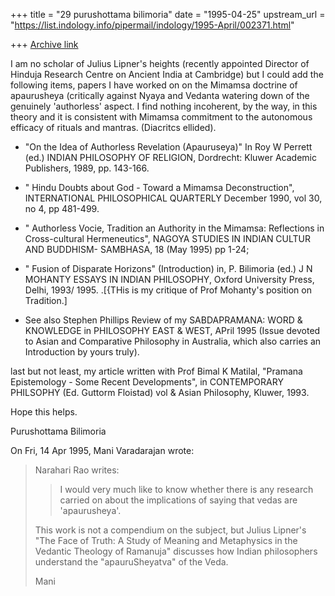 +++
title = "29 purushottama bilimoria"
date = "1995-04-25"
upstream_url = "https://list.indology.info/pipermail/indology/1995-April/002371.html"

+++
[Archive link](https://list.indology.info/pipermail/indology/1995-April/002371.html)



I am no scholar of Julius Lipner's heights (recently appointed Director 
of Hinduja Research Centre on Ancient India at Cambridge) but I could add 
the following items, papers I have worked on on the Mimamsa doctrine of 
apaurusheya (critically against Nyaya and Vedanta watering down of the genuinely 'authorless' 
aspect. I find nothing incoherent, by the way, in this theory and it is 
consistent with Mimamsa commitment to the autonomous efficacy of rituals 
and mantras. (Diacritcs ellided).

- "On the Idea of Authorless Revelation (Apauruseya)"
In Roy W Perrett (ed.) INDIAN PHILOSOPHY OF RELIGION, Dordrecht: Kluwer 
Academic Publishers, 1989, pp. 143-166.

- " Hindu Doubts about God - Toward a Mimamsa Deconstruction",
INTERNATIONAL PHILOSOPHICAL QUARTERLY December 1990, vol 30, no 4, pp 
481-499.

- " Authorless Vocie, Tradition an Authority in the Mimamsa: Reflections 
in Cross-cultural Hermeneutics",
NAGOYA STUDIES IN INDIAN CULTUR AND BUDDHISM- SAMBHASA, 18 (May 1995) pp 
1-24;

- " Fusion of Disparate Horizons" (Introduction)
in, P. Bilimoria (ed.) J N MOHANTY ESSAYS IN INDIAN PHILOSOPHY, Oxford 
University Press, Delhi, 1993/ 1995.
.[{THis is my critique of Prof Mohanty's position on Tradition.]

- See also Stephen Phillips Review of my SABDAPRAMANA: WORD & KNOWLEDGE 
in PHILOSOPHY EAST & WEST, APril 1995 (Issue devoted to Asian and 
Comparative Philosophy in Australia, which also carries an Introduction 
by yours truly).

last but not least, my article written with Prof Bimal K Matilal, 
"Pramana Epistemology - Some Recent Developments", in CONTEMPORARY 
PHILSOPHY (Ed. Guttorm Floistad) vol & Asian Philosophy, Kluwer, 1993.

Hope this helps.

Purushottama Bilimoria



On Fri, 14 Apr 1995, Mani Varadarajan wrote:

> Narahari Rao writes:
> > I would very much like
> >  to know whether there is any research carried on about the implications of
> >  saying that vedas are 'apaurusheya'.
> 
> This work is not a compendium on the subject, but Julius Lipner's
> "The Face of Truth: A Study of Meaning and Metaphysics in the 
> Vedantic Theology of Ramanuja" discusses how Indian philosophers
> understand the "apauruSheyatva" of the Veda.
> 
> Mani
>  
> 






